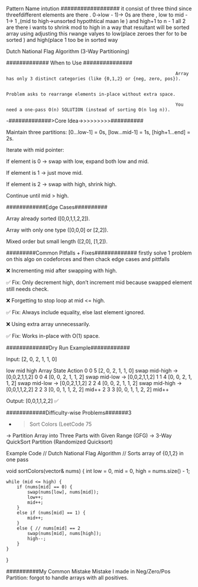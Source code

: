 Pattern Name
intution ##################
it consist of three thind since threefdifferent elements are there . 0->low - 1)-> 0s are there , low to mid  - 1-> 1 ,(mid to high->unsorted hypothtical maan le )  and high+1 to n - 1 all 2 are there i wants to shrink mod to high in a way that resultant will be sorted array using  adjusting this rwange valyes to low(place zeroes ther for to be sorted ) and high(place 1 too be in sorted way  

Dutch National Flag Algorithm (3-Way Partitioning)

############# When to Use     ###############

                                                                    Array has only 3 distinct categories (like {0,1,2} or {neg, zero, pos}).

                                                                    Problem asks to rearrange elements in-place without extra space.

                                                                    You need a one-pass O(n) SOLUTION (instead of sorting O(n log n)).



-#############>Core Idea->>>>>>>>>##########

Maintain three partitions: [0…low-1] = 0s, [low…mid-1] = 1s, [high+1…end] = 2s.

Iterate with mid pointer:

If element is 0 → swap with low, expand both low and mid.

If element is 1 → just move mid.

If element is 2 → swap with high, shrink high.

Continue until mid > high.



############Edge Cases##########

Array already sorted ([0,0,1,1,2,2]).

Array with only one type ([0,0,0] or [2,2]).

Mixed order but small length ([2,0], [1,2]).

#########Common Pitfalls + Fixes############# firstly  solve 1 problem on this algo on codeforces and then chack edge cases and pittfalls 

❌ Incrementing mid after swapping with high.

✅ Fix: Only decrement high, don’t increment mid because swapped element still needs check.

❌ Forgetting to stop loop at mid <= high.

✅ Fix: Always include equality, else last element ignored.

❌ Using extra array unnecessarily.

✅ Fix: Works in-place with O(1) space.



#############Dry Run Example############

Input: [2, 0, 2, 1, 1, 0]

low	mid	high	Array State	Action
0	0	5	[2, 0, 2, 1, 1, 0]	swap mid-high → [0,0,2,1,1,2]
0	0	4	[0, 0, 2, 1, 1, 2]	swap mid-low → [0,0,2,1,1,2]
1	1	4	[0, 0, 2, 1, 1, 2]	swap mid-low → [0,0,2,1,1,2]
2	2	4	[0, 0, 2, 1, 1, 2]	swap mid-high → [0,0,1,1,2,2]
2	2	3	[0, 0, 1, 1, 2, 2]	mid++
2	3	3	[0, 0, 1, 1, 2, 2]	mid++

Output: [0,0,1,1,2,2] ✅

############Difficulty-wise Problems#######3
- >  Sort Colors (LeetCode 75

->   Partition Array into Three Parts with Given Range (GFG)
->  3-Way QuickSort Partition (Randomized Quicksort)

Example Code
// Dutch National Flag Algorithm
// Sorts array of {0,1,2} in one pass

void sortColors(vector<int>& nums) {
    int low = 0, mid = 0, high = nums.size() - 1;

    while (mid <= high) {
        if (nums[mid] == 0) {
            swap(nums[low], nums[mid]);
            low++;
            mid++;
        } 
        else if (nums[mid] == 1) {
            mid++;
        } 
        else { // nums[mid] == 2
            swap(nums[mid], nums[high]);
            high--;
        }
    }
}



##########My Common Mistake
Mistake I made in Neg/Zero/Pos Partition: forgot to handle arrays with all positives.
